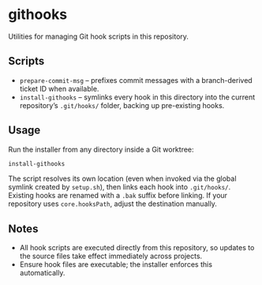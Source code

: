 # githooks

Utilities for managing Git hook scripts in this repository.

## Scripts
- `prepare-commit-msg` – prefixes commit messages with a branch-derived ticket ID when available.
- `install-githooks` – symlinks every hook in this directory into the current repository’s `.git/hooks/` folder, backing up pre-existing hooks.

## Usage
Run the installer from any directory inside a Git worktree:

```bash
install-githooks
```

The script resolves its own location (even when invoked via the global symlink created by `setup.sh`), then links each hook into `.git/hooks/`. Existing hooks are renamed with a `.bak` suffix before linking. If your repository uses `core.hooksPath`, adjust the destination manually.

## Notes
- All hook scripts are executed directly from this repository, so updates to the source files take effect immediately across projects.
- Ensure hook files are executable; the installer enforces this automatically.
